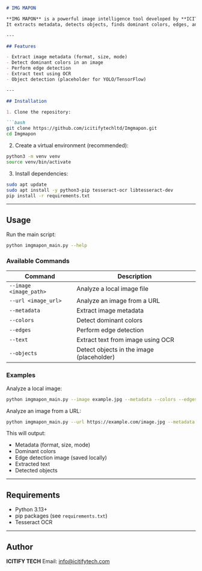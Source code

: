 ````markdown
# IMG MAPON

**IMG MAPON** is a powerful image intelligence tool developed by **ICITIFY TECH**.  
It extracts metadata, detects objects, finds dominant colors, edges, and performs OCR from images or image URLs.  

---

## Features

- Extract image metadata (format, size, mode)  
- Detect dominant colors in an image  
- Perform edge detection  
- Extract text using OCR  
- Object detection (placeholder for YOLO/TensorFlow)  

---

## Installation

1. Clone the repository:

```bash
git clone https://github.com/icitifytechltd/Imgmapon.git
cd Imgmapon
````

2. Create a virtual environment (recommended):

```bash
python3 -m venv venv
source venv/bin/activate
```

3. Install dependencies:

```bash
sudo apt update
sudo apt install -y python3-pip tesseract-ocr libtesseract-dev
pip install -r requirements.txt
```

---

## Usage

Run the main script:

```bash
python imgmapon_main.py --help
```

### Available Commands

| Command                | Description                               |
| ---------------------- | ----------------------------------------- |
| `--image <image_path>` | Analyze a local image file                |
| `--url <image_url>`    | Analyze an image from a URL               |
| `--metadata`           | Extract image metadata                    |
| `--colors`             | Detect dominant colors                    |
| `--edges`              | Perform edge detection                    |
| `--text`               | Extract text from image using OCR         |
| `--objects`            | Detect objects in the image (placeholder) |

### Examples

Analyze a local image:

```bash
python imgmapon_main.py --image example.jpg --metadata --colors --edges --text --objects
```

Analyze an image from a URL:

```bash
python imgmapon_main.py --url https://example.com/image.jpg --metadata --colors --edges --text --objects
```

This will output:

* Metadata (format, size, mode)
* Dominant colors
* Edge detection image (saved locally)
* Extracted text
* Detected objects

---

## Requirements

* Python 3.13+
* pip packages (see `requirements.txt`)
* Tesseract OCR

---

## Author

**ICITIFY TECH**
Email: [info@icitifytech.com](mailto:info@icitifytech.com)
